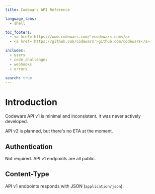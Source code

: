 ```yaml
---
title: Codewars API Reference

language_tabs:
  - shell

toc_footers:
  - <a href='https://www.codewars.com/'>codewars.com</a>
  - <a href='https://github.com/codewars'>github.com/codewars</a>

includes:
  - users
  - code_challenges
  - webhooks
  - errors

search: true
---
```


# Introduction

Codewars API v1 is minimal and inconsistent. It was never actively developed.

API v2 is planned, but there's no ETA at the moment.

## Authentication

Not required. API v1 endpoints are all public.

## Content-Type

API v1 endpoints responds with JSON (`application/json`).
